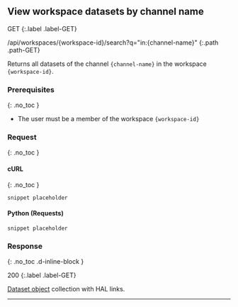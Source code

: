## View workspace datasets by channel name

GET
{:.label .label-GET}

/api/workspaces/{workspace-id}/search?q="in:{channel-name}"
{:.path .path-GET}

Returns all datasets of the channel `{channel-name}` in the workspace `{workspace-id}`.

### Prerequisites
{: .no_toc }

- The user must be a member of the workspace `{workspace-id}`

### Request
{: .no_toc }

#### cURL
{: .no_toc }

`snippet placeholder`

#### Python (Requests)

`snippet placeholder`

### Response
{: .no_toc .d-inline-block }

200
{:.label .label-GET}

[Dataset object](datasets#dataset-object) collection with HAL links.

---

